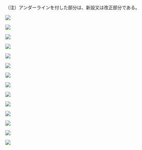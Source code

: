 （注）アンダーラインを付した部分は、新設又は改正部分である。

![](https://www.nta.go.jp/tmp/27a108fe-84ca-40ad-b8f8-04653f773fa1/images/91bcee2831b0172a91711f131b3d0846165630de3356dbc4032fe2d1a4b2a637.jpg)

![](https://www.nta.go.jp/tmp/27a108fe-84ca-40ad-b8f8-04653f773fa1/images/2e7a8f5e6ecbe937f31964ae0c9df86fec5ce6f5f43f6fc3c8a8ec5d7096260d.jpg)

![](https://www.nta.go.jp/tmp/27a108fe-84ca-40ad-b8f8-04653f773fa1/images/ec5aede109d4dde992fb0bd4ecbe2c27f8c278880e3b0971cfae680104d652bf.jpg)

![](https://www.nta.go.jp/tmp/27a108fe-84ca-40ad-b8f8-04653f773fa1/images/7507507a148596f9f6ad6a154a68dd4ba62b31c10011105aea92b3fb88d4f632.jpg)

![](https://www.nta.go.jp/tmp/27a108fe-84ca-40ad-b8f8-04653f773fa1/images/2ddc15179f47bfd287527f699a1740164ad57490125ce6ec72f3ddc795a0143c.jpg)

![](https://www.nta.go.jp/tmp/27a108fe-84ca-40ad-b8f8-04653f773fa1/images/fe2a88e105cbf628480089255d93e7736ddbe87f47d4603f7fd6c427043c9fa6.jpg)

![](https://www.nta.go.jp/tmp/27a108fe-84ca-40ad-b8f8-04653f773fa1/images/2e541061775b36c914c5859903f0201c35396d6863bdf2424a89022a9b39e4c1.jpg)

![](https://www.nta.go.jp/tmp/27a108fe-84ca-40ad-b8f8-04653f773fa1/images/57b43c11fadc0c74cc9657603f8dbd054cf366677298425d86da6ccc4d1b8052.jpg)

![](https://www.nta.go.jp/tmp/27a108fe-84ca-40ad-b8f8-04653f773fa1/images/896bc2896da3074c6e5968c8ad0b7567a50ead98a834c95b6e58f39de2446ef7.jpg)

![](https://www.nta.go.jp/tmp/27a108fe-84ca-40ad-b8f8-04653f773fa1/images/c07851dd921c3a5625789a351804767d1e01f8aeed4c60d752dc0398b17750d4.jpg)

![](https://www.nta.go.jp/tmp/27a108fe-84ca-40ad-b8f8-04653f773fa1/images/9331ea3b803f7c3dc60391b5055b6d41dc4d9264bb3cfc1d83059c96d9cf2287.jpg)

![](https://www.nta.go.jp/tmp/27a108fe-84ca-40ad-b8f8-04653f773fa1/images/818265d29c2181217cd7f5286f99fd8f0c184c2472ddcb7b70d7afdb35305c67.jpg)

![](https://www.nta.go.jp/tmp/27a108fe-84ca-40ad-b8f8-04653f773fa1/images/198e1c02f477afd5b3638fb0f0b117fafae082825d6a27dc5eec497b2214337d.jpg)

![](https://www.nta.go.jp/tmp/27a108fe-84ca-40ad-b8f8-04653f773fa1/images/587a5ce9c796e23a35b2cd54af7cee7b3144b6831c431cff98ce80415291551e.jpg)